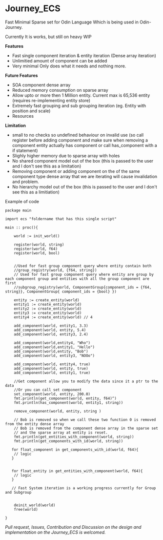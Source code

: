 # Journey_ECS
Fast Minimal Sparse set for Odin Language Which is being used in Odin-Journey.

Currently It is works, but still on heavy WIP
</br>

**Features**
- Fast single component iteration & entity iteration (Dense array iteration) 
- Unlimitied amount of component can be added
- Very minimal Only does what it needs and nothing more.

**Future Features**
- SOA component dense array
- Reduced memory consumption on sparse array
- Allow upto or more then 1 Million entity. Current max is 65,536 entity (requires re-implementing entity store)
- Extremely fast grouping and sub grouping iteration (eg. Entity with position and scale)
- Resources

**Limitation**
- small to no checks so undefined behaviour on invalid use (so call register before adding component and make sure when removing a component entity actually has component or call has_component with a if statement)
- Slighly higher memory due to sparse array with holes 
- No shared component model out of the box (this is passed to the user and I don't see this as a limitation)
- Removing component or adding component on the of the same component type dense array that we are iterating will cause invalidation and problem.
- No hierarchy model out of the box (this is passed to the user and I don't see this as a limitiation) 

Example of code 
```odin
package main

import ecs "foldername that has this single script"

main :: proc(){

    world := init_world()
 
    register(world, string)
    register(world, f64)
    register(world, bool)

    
    //Used for fast group component query where entity contain both
    //group_registry(world, {f64, string})
    // Used for fast group component query where entity are group by each component group and entities with all the group component are first
    //subgroup_registry(world, ComponentGroup{component_ids = {f64, string}}, ComponentGroup{ component_ids = {bool} })

    entity := create_entity(world)
    entity1 := create_entity(world) 
    entity2 := create_entity(world) 
    entity3 := create_entity(world) 
    entity4 := create_entity(world) // 4

    add_component(world, entity1, 3.3)
    add_component(world, entity, 5.4)
    add_component(world, entity3, 2.4)

    add_component(world,entity4, "Who")
    add_component(world,entity1, "Hello")
    add_component(world,entity, "Bob")
    add_component(world, entity3, "NOOo")
    
    add_component(world, entity4, true)
    add_component(world, entity, true)
    add_component(world, entity1, true)

    //Get component allow you to modify the data since it a ptr to the data
    //Or you can call set component
    set_component(world, entity, 200.0)
    fmt.println(get_component(world, entity, f64)^)
    fmt.println(has_component(world, entity1, string))

    remove_component(world, entity, string )

    // Bob is removed so when we call these two function 0 is removed from the entity dense array
    // Bob is removed from the component dense array in the sparse set
    // and the sparse array at entity is reset. 
    fmt.println(get_entities_with_component(world, string))
    fmt.println(get_components_with_id(world, string))

   for float_component in get_components_with_id(world, f64){
    // logic
   }


   for float_entity in get_entities_with_component(world, f64){
    // logic
   }

   // Fast System iteration is a working progress currently for Group and Subgroup
   

	deinit_world(world)
    free(world)

}

```

*Pull request, Issues, Contribution and Discussion on the design and implementation on the Journey_ECS is welcomed.*
